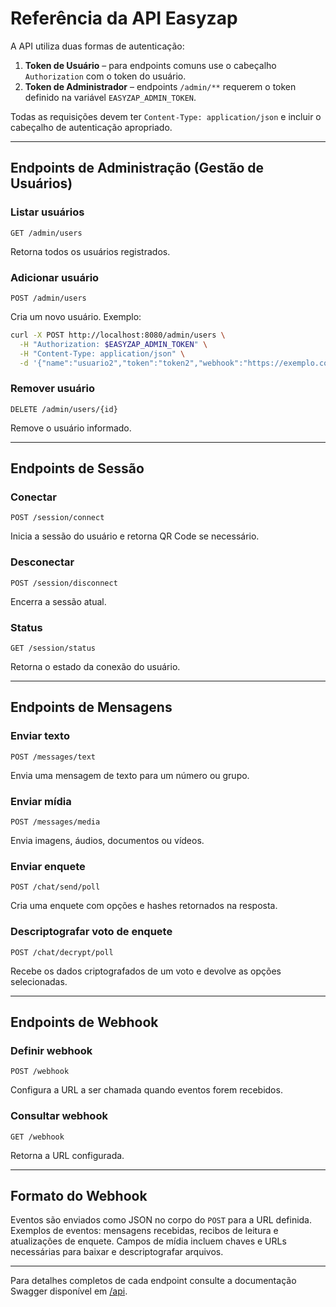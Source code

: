# Referência da API Easyzap

A API utiliza duas formas de autenticação:

1. **Token de Usuário** – para endpoints comuns use o cabeçalho `Authorization` com o token do usuário.
2. **Token de Administrador** – endpoints `/admin/**` requerem o token definido na variável `EASYZAP_ADMIN_TOKEN`.

Todas as requisições devem ter `Content-Type: application/json` e incluir o cabeçalho de autenticação apropriado.

---

## Endpoints de Administração (Gestão de Usuários)

### Listar usuários
`GET /admin/users`

Retorna todos os usuários registrados.

### Adicionar usuário
`POST /admin/users`

Cria um novo usuário. Exemplo:

```bash
curl -X POST http://localhost:8080/admin/users \
  -H "Authorization: $EASYZAP_ADMIN_TOKEN" \
  -H "Content-Type: application/json" \
  -d '{"name":"usuario2","token":"token2","webhook":"https://exemplo.com/webhook","events":"Message,ReadReceipt"}'
```

### Remover usuário
`DELETE /admin/users/{id}`

Remove o usuário informado.

---

## Endpoints de Sessão

### Conectar
`POST /session/connect`

Inicia a sessão do usuário e retorna QR Code se necessário.

### Desconectar
`POST /session/disconnect`

Encerra a sessão atual.

### Status
`GET /session/status`

Retorna o estado da conexão do usuário.

---

## Endpoints de Mensagens

### Enviar texto
`POST /messages/text`

Envia uma mensagem de texto para um número ou grupo.

### Enviar mídia
`POST /messages/media`

Envia imagens, áudios, documentos ou vídeos.

### Enviar enquete
`POST /chat/send/poll`

Cria uma enquete com opções e hashes retornados na resposta.

### Descriptografar voto de enquete
`POST /chat/decrypt/poll`

Recebe os dados criptografados de um voto e devolve as opções selecionadas.

---

## Endpoints de Webhook

### Definir webhook
`POST /webhook`

Configura a URL a ser chamada quando eventos forem recebidos.

### Consultar webhook
`GET /webhook`

Retorna a URL configurada.

---

## Formato do Webhook

Eventos são enviados como JSON no corpo do `POST` para a URL definida. Exemplos de eventos: mensagens recebidas, recibos de leitura e atualizações de enquete. Campos de mídia incluem chaves e URLs necessárias para baixar e descriptografar arquivos.

---

Para detalhes completos de cada endpoint consulte a documentação Swagger disponível em [/api](/api).

